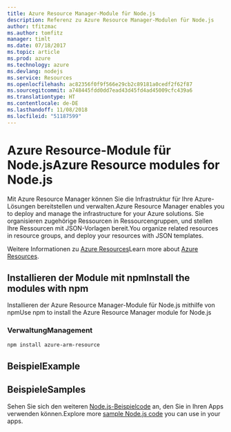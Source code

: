```yaml
---
title: Azure Resource Manager-Module für Node.js
description: Referenz zu Azure Resource Manager-Modulen für Node.js
author: tfitzmac
ms.author: tomfitz
manager: timlt
ms.date: 07/18/2017
ms.topic: article
ms.prod: azure
ms.technology: azure
ms.devlang: nodejs
ms.service: Resources
ms.openlocfilehash: ac82356f0f9f566e29cb2c89181a0cedf2f62f87
ms.sourcegitcommit: a748445fdd0dd7ead43d45fd4ad45009cfc439a6
ms.translationtype: HT
ms.contentlocale: de-DE
ms.lasthandoff: 11/08/2018
ms.locfileid: "51187599"
---
```

# <a name="azure-resource-modules-for-nodejs"></a><span data-ttu-id="41e2d-103">Azure Resource-Module für Node.js</span><span class="sxs-lookup"><span data-stu-id="41e2d-103">Azure Resource modules for Node.js</span></span>

<span data-ttu-id="41e2d-104">Mit Azure Resource Manager können Sie die Infrastruktur für Ihre Azure-Lösungen bereitstellen und verwalten.</span><span class="sxs-lookup"><span data-stu-id="41e2d-104">Azure Resource Manager enables you to deploy and manage the infrastructure for your Azure solutions.</span></span> <span data-ttu-id="41e2d-105">Sie organisieren zugehörige Ressourcen in Ressourcengruppen, und stellen Ihre Ressourcen mit JSON-Vorlagen bereit.</span><span class="sxs-lookup"><span data-stu-id="41e2d-105">You organize related resources in resource groups, and deploy your resources with JSON templates.</span></span>

<span data-ttu-id="41e2d-106">Weitere Informationen zu [Azure Resources](https://docs.microsoft.com/azure/azure-resource-manager/)</span><span class="sxs-lookup"><span data-stu-id="41e2d-106">Learn more about [Azure Resources](https://docs.microsoft.com/azure/azure-resource-manager/).</span></span>

## <a name="install-the-modules-with-npm"></a><span data-ttu-id="41e2d-107">Installieren der Module mit npm</span><span class="sxs-lookup"><span data-stu-id="41e2d-107">Install the modules with npm</span></span>

<span data-ttu-id="41e2d-108">Installieren der Azure Resource Manager-Module für Node.js mithilfe von npm</span><span class="sxs-lookup"><span data-stu-id="41e2d-108">Use npm to install the Azure Resource Manager module for Node.js</span></span>

### <a name="management"></a><span data-ttu-id="41e2d-109">Verwaltung</span><span class="sxs-lookup"><span data-stu-id="41e2d-109">Management</span></span>

```bash
npm install azure-arm-resource
```

## <a name="example"></a><span data-ttu-id="41e2d-110">Beispiel</span><span class="sxs-lookup"><span data-stu-id="41e2d-110">Example</span></span>

## <a name="samples"></a><span data-ttu-id="41e2d-111">Beispiele</span><span class="sxs-lookup"><span data-stu-id="41e2d-111">Samples</span></span>

<span data-ttu-id="41e2d-112">Sehen Sie sich den weiteren [Node.js-Beispielcode](https://azure.microsoft.com/resources/samples/?platform=nodejs) an, den Sie in Ihren Apps verwenden können.</span><span class="sxs-lookup"><span data-stu-id="41e2d-112">Explore more [sample Node.js code](https://azure.microsoft.com/resources/samples/?platform=nodejs) you can use in your apps.</span></span>